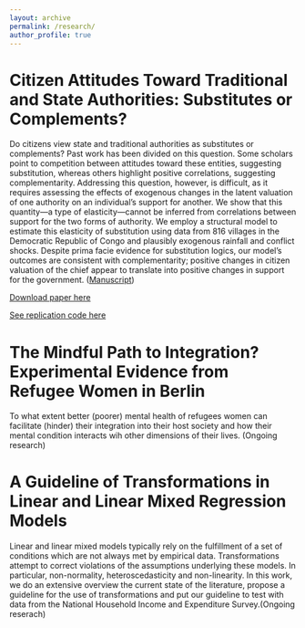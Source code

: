 ```yaml
---
layout: archive
permalink: /research/
author_profile: true
---
```


# Citizen Attitudes Toward Traditional and State Authorities: Substitutes or Complements?


Do citizens view state and traditional authorities as substitutes or complements? Past work has been divided on this question. Some scholars point to competition between attitudes toward these entities, suggesting substitution, whereas others highlight positive correlations, suggesting complementarity. Addressing this question, however, is difficult, as it requires assessing the effects of exogenous changes in the latent valuation of one authority on an individual’s support for another. We show that this quantity—a type of elasticity—cannot be inferred from correlations between support for the two forms of authority. We employ a structural model to estimate this elasticity of substitution using data from 816 villages in the Democratic Republic of Congo and plausibly exogenous rainfall and conflict shocks. Despite prima facie evidence for substitution logics, our model’s outcomes are consistent with complementarity; positive changes in citizen valuation of the chief appear to translate into positive changes in support for the government. ([Manuscript](https://doi.org/10.1177/0010414018806529))

[Download paper here](http://www.macartan.nyc/wp-content/uploads/2018/12/VDW-H-M-T-V_paper.pdf)

[See replication code here](http://www.macartan.nyc/methods/code/replication-vdw-h-m-t-v-2018/)


# The Mindful Path to Integration? Experimental Evidence from Refugee Women in Berlin 

To what extent better (poorer) mental health of refugees women can facilitate (hinder) their integration into their host society and how their mental condition interacts wih other dimensions of their lives. (Ongoing research)


# A Guideline of Transformations in Linear and Linear Mixed Regression Models

Linear and linear mixed models typically rely on the fulfillment of a set of conditions which are not always met by empirical data. Transformations attempt to correct violations of the assumptions underlying these models. In particular, non-normality, heteroscedasticity and non-linearity. In this work, we do an extensive overview the current state of the literature, propose a guideline for the use of transformations and put our guideline to test with data from the National Household Income and Expenditure Survey.(Ongoing reserach)
